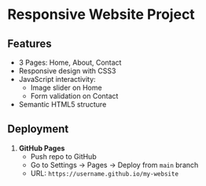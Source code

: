 # Responsive Website Project

## Features
- 3 Pages: Home, About, Contact
- Responsive design with CSS3
- JavaScript interactivity:
  - Image slider on Home
  - Form validation on Contact
- Semantic HTML5 structure

## Deployment
1. **GitHub Pages**
   - Push repo to GitHub
   - Go to Settings → Pages → Deploy from `main` branch
   - URL: `https://username.github.io/my-website`



